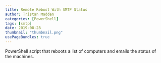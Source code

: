 ```yaml
---
title: Remote Reboot With SMTP Status
author: Tristan Madden
categories: [PowerShell]
tags: [smtp]
date: 2019-08-28
thumbnail: "thumbnail.png"
usePageBundles: true
---
```

PowerShell script that reboots a list of computers and emails the status of the machines. 
<script src="https://gist.github.com/Trimad/9f9b779fb4e6a67cabe9bf90d33e2472.js"></script>
